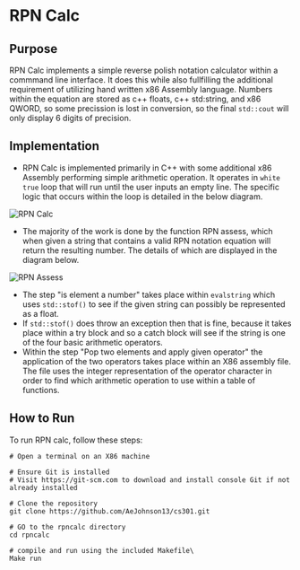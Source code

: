# RPN Calc 

## Purpose
  RPN Calc implements a simple reverse polish notation calculator within a commmand line interface. It does this while also fullfilling the additional requirement of utilizing hand written x86 Assembly language. Numbers within the equation are stored as c++ floats, c++ std:string, and x86 QWORD, so some precission is lost in conversion, so the final `std::cout` will only display 6 digits of precision.
## Implementation 
* RPN Calc is implemented primarily in C++ with some additional x86 Assembly performing simple arithmetic operation. It operates in `white true` loop that will run until the user inputs an empty line. The specific logic that occurs within the loop is detailed in the below diagram. 


![RPN Calc](https://github.com/user-attachments/assets/9888b84c-9dc7-4c9d-b6ba-670d3af7c4f6)

* The majority of the work is done by the function RPN assess, which when given a string that contains a valid RPN notation equation will return the resulting number. The details of which are displayed in the diagram below. 

![RPN Assess](https://github.com/user-attachments/assets/274f4db0-29b4-4dce-b064-4c96f7f05295)

* The step "is element a number" takes place within `evalstring` which uses `std::stof()` to see if the given string can possibly be represented as a float.
* If `std::stof()` does throw an exception then that is fine, because it takes place within a try block and so a catch block will see if the string is one of the four basic arithmetic operators.
* Within the step "Pop two elements and apply given operator" the application of the two operators takes place within an X86 assembly file. The file uses the integer representation of the operator character in order to find which arithmetic operation to use within a table of functions. 

## How to Run
To run RPN calc, follow these steps: 
```shell
# Open a terminal on an X86 machine

# Ensure Git is installed
# Visit https://git-scm.com to download and install console Git if not already installed

# Clone the repository 
git clone https://github.com/AeJohnson13/cs301.git

# GO to the rpncalc directory
cd rpncalc

# compile and run using the included Makefile\
Make run
```
